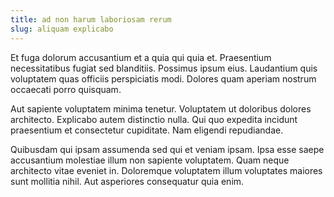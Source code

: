 ```yaml
---
title: ad non harum laboriosam rerum
slug: aliquam explicabo
---
```


Et fuga dolorum accusantium et a quia qui quia et. Praesentium necessitatibus fugiat sed blanditiis. Possimus ipsum eius. Laudantium quis voluptatem quas officiis perspiciatis modi. Dolores quam aperiam nostrum occaecati porro quisquam.

Aut sapiente voluptatem minima tenetur. Voluptatem ut doloribus dolores architecto. Explicabo autem distinctio nulla. Qui quo expedita incidunt praesentium et consectetur cupiditate. Nam eligendi repudiandae.

Quibusdam qui ipsam assumenda sed qui et veniam ipsam. Ipsa esse saepe accusantium molestiae illum non sapiente voluptatem. Quam neque architecto vitae eveniet in. Doloremque voluptatem illum voluptates maiores sunt mollitia nihil. Aut asperiores consequatur quia enim.

